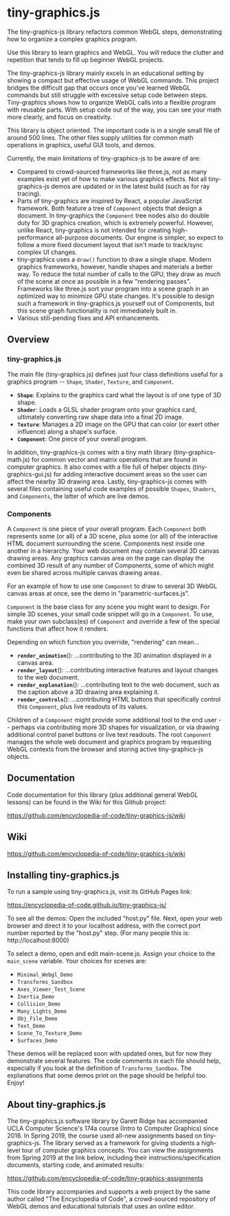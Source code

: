# tiny-graphics.js

The tiny-graphics-js library refactors common WebGL steps, demonstrating how to organize a complex graphics program.  

Use this library to learn graphics and WebGL.  You will reduce the clutter and repetition that tends to fill up beginner 
WebGL projects.

The tiny-graphics-js library mainly excels in an educational setting by showing a compact but effective usage of WebGL commands. This project bridges the difficult gap that occurs once you've learned WebGL commands but still struggle with excessive setup code between steps. Tiny-graphics shows how to organize WebGL calls into a flexible program with reusable parts. With setup code out of the way, you can see your math more clearly, and focus on creativity.

This library is object oriented.  The important code is in a single small file of around 500 lines.  The other files 
supply utilities for common math operations in graphics, useful GUI tools, and demos.

Currently, the main limitations of tiny-graphics-js to be aware of are:

- Compared to crowd-sourced frameworks like three.js, not as many examples exist yet of how to make various graphics
effects. Not all tiny-graphics-js demos are updated or in the latest build (such as for ray tracing).
- Parts of tiny-graphics are inspired by React, a popular JavaScript framework. Both feature a tree of `Component` objects
that design a document. In tiny-graphics the `Component` tree nodes also do double duty for 3D graphics creation, which is
extremely powerful. However, unlike React, tiny-graphics is not intended for creating high-performance all-purpose 
documents. Our engine is simpler, so expect to follow a more fixed document layout that isn't made to track/sync complex 
UI changes.
- tiny-graphics uses a `draw()` function to draw a single shape. Modern graphics frameworks, however, handle shapes and
materials a better way. To reduce the total number of calls to the GPU, they draw as much of the scene at once as
possible in a few "rendering passes". Frameworks like three.js sort your program into a scene graph in an optimized way
to minimize GPU state changes. It's possible to design such a framework in tiny-graphics.js yourself out of
Components, but this scene graph functionality is not immediately built in.
- Various still-pending fixes and API enhancements.

## Overview

### tiny-graphics.js

The main file (tiny-graphics.js) defines just four class definitions useful for a graphics program -- `Shape`, `Shader`,
`Texture`, and `Component`.

- **`Shape`**: Explains to the graphics card what the layout is of one type of 3D shape.
- **`Shader`**: Loads a GLSL shader program onto your graphics card, ultimately converting raw shape data into a final 2D image.
- **`Texture`**: Manages a 2D image on the GPU that can color (or exert other influence) along a shape's surface.
- **`Component`**: One piece of your overall program.

In addition, tiny-graphics-js comes with a tiny math library (tiny-graphics-math.js) for common vector and matrix
operations that are found in computer graphics. It also comes with a file full of helper objects (tiny-graphics-gui.js) for
adding interactive document areas so the user can affect the nearby 3D drawing area. Lastly, tiny-graphics-js comes with
several files containing useful code examples of possible `Shapes`, `Shaders`, and `Components`, the latter of which are live demos.

### Components

A `Component` is one piece of your overall program. Each `Component` both represents some (or all) of a 3D scene, plus some
(or all) of the interactive HTML document surrounding the scene. Components nest inside one another in a hierarchy. Your
web document may contain several 3D canvas drawing areas. Any graphics canvas area on the page can display the combined
3D result of any number of Components, some of which might even be shared across multiple canvas drawing areas.

For an example of how to use one `Component` to draw to several 3D WebGL canvas areas at once, see the demo in "parametric-surfaces.js".

`Component` is the base class for any scene you might want to design. For simple 3D scenes, your small code snippet will go
in a `Component`. To use, make your own subclass(es) of `Component` and override a few of the special functions that affect
how it renders.

Depending on which function you override, "rendering" can mean...

- **`render_animation`**(): ...contributing to the 3D animation displayed in a canvas area.
- **`render_layout`**(): ...contributing interactive features and layout changes to the web document.
- **`render_explanation`**(): ...contributing text to the web document, such as the caption above a 3D drawing area explaining it.
- **`render_controls`**(): ...contributing HTML buttons that specifically control this `Component`, plus live readouts of its values.

Children of a `Component` might provide some additional tool to the end user -- perhaps via contributing more 3D shapes
for visualization, or via drawing additional control panel buttons or live text readouts. The root `Component` manages the
whole web document and graphics program by requesting WebGL contexts from the browser and storing active
tiny-graphics-js objects.

## Documentation

Code documentation for this library (plus additional general WebGL lessons) can be found in the Wiki for this Github project:

https://github.com/encyclopedia-of-code/tiny-graphics-js/wiki

## Wiki

https://github.com/encyclopedia-of-code/tiny-graphics-js/wiki

## Installing tiny-graphics.js

To run a sample using tiny-graphics.js, visit its GitHub Pages link:

https://encyclopedia-of-code.github.io/tiny-graphics-js/

To see all the demos:  Open the included "host.py" file.  Next, open your web browser and direct it to your localhost
address, with the correct port number reported by the "host.py" step.  (For many people this is: http://localhost:8000)

To select a demo, open and edit main-scene.js.  Assign your choice to the `main_scene` variable.  Your choices for scenes are:

* `Minimal_Webgl_Demo`
* `Transforms_Sandbox`
* `Axes_Viewer_Test_Scene`
* `Inertia_Demo`
* `Collision_Demo`
* `Many_Lights_Demo`
* `Obj_File_Demo`
* `Text_Demo`
* `Scene_To_Texture_Demo`
* `Surfaces_Demo`

These demos will be replaced soon with updated ones, but for now they demonstrate several features.  The code comments in each file should help, especially if you look at the definition of `Transforms_Sandbox`.  The explanations that some demos print on the page should be helpful too.  Enjoy!

## About tiny-graphics.js

The tiny-graphics.js software library by Garett Ridge has accompanied UCLA Computer Science's 174a course (Intro to Computer Graphics) since 2016.  In Spring 2019, the course used all-new assignments based on tiny-graphics-js.  The library served as a framework for giving students a high-level tour of computer graphics concepts.  You can view the assignments from Spring 2019 at the link below, including their instructions/specification documents, starting code, and animated results:

https://github.com/encyclopedia-of-code/tiny-graphics-assignments

This code library accompanies and supports a web project by the same author called "The Encyclopedia of Code", a crowd-sourced repository of WebGL demos and educational tutorials that uses an online editor.  
